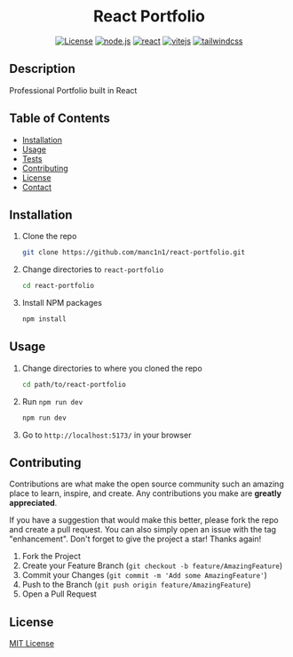 <div align="center">

# React Portfolio

[![License](https://img.shields.io/github/license/manc1n1/react-portfolio.svg?style=for-the-badge)](https://github.com/manc1n1/react-portfolio/blob/master/LICENSE)
[![node.js][node.js]][nodejs-url]
[![react][react]][react-url]
[![vitejs][vite]][vite-url]
[![tailwindcss][tailwindcss]][tailwindcss-url]

</div>

## Description

Professional Portfolio built in React

## Table of Contents

-   [Installation](#installation)
-   [Usage](#usage)
-   [Tests](#tests)
-   [Contributing](#contributing)
-   [License](#license)
-   [Contact](#contact)

## Installation

1.  Clone the repo

    ```sh
    git clone https://github.com/manc1n1/react-portfolio.git
    ```

2.  Change directories to `react-portfolio`

    ```sh
    cd react-portfolio
    ```

3.  Install NPM packages

    ```sh
    npm install
    ```

## Usage

1. Change directories to where you cloned the repo

    ```sh
    cd path/to/react-portfolio
    ```

2. Run `npm run dev`

    ```sh
    npm run dev
    ```

3. Go to `http://localhost:5173/` in your browser

## Contributing

Contributions are what make the open source community such an amazing place to learn, inspire, and create. Any contributions you make are **greatly appreciated**.

If you have a suggestion that would make this better, please fork the repo and create a pull request. You can also simply open an issue with the tag "enhancement".
Don't forget to give the project a star! Thanks again!

1. Fork the Project
2. Create your Feature Branch (`git checkout -b feature/AmazingFeature`)
3. Commit your Changes (`git commit -m 'Add some AmazingFeature'`)
4. Push to the Branch (`git push origin feature/AmazingFeature`)
5. Open a Pull Request

## License

[MIT License](https://opensource.org/licenses/MIT)

[node.js]: https://img.shields.io/badge/node.js-333?style=for-the-badge&logo=nodedotjs
[nodejs-url]: https://nodejs.org/
[react]: https://img.shields.io/badge/react-333?style=for-the-badge&logo=react
[react-url]: https://react.dev/
[vite]: https://img.shields.io/badge/vite-333?style=for-the-badge&logo=vite
[vite-url]: https://vitejs.dev/
[tailwindcss]: https://img.shields.io/badge/tailwindcss-333?style=for-the-badge&logo=tailwindcss
[tailwindcss-url]: https://tailwindcss.com/
